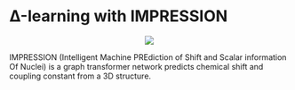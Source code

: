# &Delta;-learning with IMPRESSION
<p align="center">
<img src="https://pubs.rsc.org/en/Image/Get?imageInfo.ImageType=GA&imageInfo.ImageIdentifier.ManuscriptID=C9SC03854J&imageInfo.ImageIdentifier.Year=2020">
</p>

IMPRESSION (Intelligent Machine PREdiction of Shift and Scalar information Of Nuclei) is a graph transformer network predicts chemical shift and coupling constant from a 3D structure.
